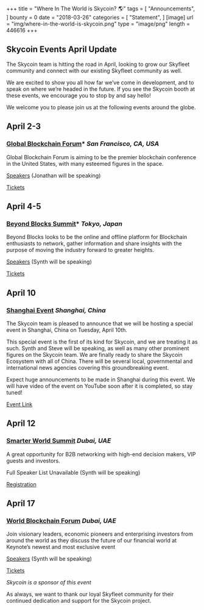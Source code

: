 +++
title = "Where In The World is Skycoin? 🌎"
tags = [ "Announcements", ]
bounty = 0
date = "2018-03-26"
categories = [ "Statement", ]
[image]
    url = "img/where-in-the-world-is-skycoin.png"
    type = "image/png"
    length = 446616
+++

## **Skycoin Events April Update**

The Skycoin team is hitting the road in April, looking to grow our Skyfleet community and connect with our existing Skyfleet community as well.

We are excited to show you all how far we’ve come in development, and to speak on where we’re headed in the future. If you see the Skycoin booth at these events, we encourage you to stop by and say hello!

We welcome you to please join us at the following events around the globe.

## **April 2-3**

### [Global Blockchain Forum](https://www.gbforum.co/)* *San Francisco, CA, USA*

Global Blockchain Forum is aiming to be the premier blockchain conference in the United States, with many esteemed figures in the space.

[Speakers](https://www.gbforum.co/#speakers) (Jonathan will be speaking)

[Tickets](https://www.eventbrite.com/e/global-blockchain-forum-tickets-43409321449)

## **April 4-5**

### [Beyond Blocks Summit](https://beyondblocks.com/)* *Tokyo, Japan*

Beyond Blocks looks to be the online and offline platform for Blockchain enthusiasts to network, gather information and share insights with the purpose of moving the industry forward to greater heights.

[Speakers](https://medium.com/beyond-blocks/introducing-the-speakers-more-to-come-30027fb2e73a) (Synth will be speaking)

[Tickets](https://www.eventbrite.co.uk/e/beyond-blocks-summit-tokyo-tickets-41815694869)

## **April 10**

### [Shanghai Event](https://www.skycoin.net/blog/statement/shanghai-event-announcement/) *Shanghai, China*

The Skycoin team is pleased to announce that we will be hosting a special event in Shanghai, China on Tuesday, April 10th.

This special event is the first of its kind for Skycoin, and we are treating it as such. Synth and Steve will be speaking, as well as many other prominent figures on the Skycoin team. We are finally ready to share the Skycoin Ecosystem with all of China. There will be several local, governmental and international news agencies covering this groundbreaking event.

Expect huge announcements to be made in Shanghai during this event. We will have video of the event on YouTube soon after it is completed, so stay tuned!

[Event Link](https://i.eqxiu.com/s/bEVyHN6D?eqrcode=1&share_level=2&from_user=5665b4c4-5685-4ccd-9088-3424c61a9a54&from_id=2a6645bd-801a-4d20-bce9-663b407226e6&share_time=1522125788247&from=groupmessage&isappinstalled=0)

## **April 12**

### [Smarter World Summit](http://aspiresummits.com/smarterworld.html) *Dubai, UAE*

A great opportunity for B2B networking with high-end decision makers, VIP guests and investors.



Full Speaker List Unavailable (Synth will be speaking)

[Registration](http://aspiresummits.com/register.html)

## **April 17**

### [World Blockchain Forum](https://dubai.keynote.ae) *Dubai, UAE*

Join visionary leaders, economic pioneers and enterprising investors from around the world as they discuss the future of our financial world at Keynote’s newest and most exclusive event

[Speakers](https://dubai.keynote.ae/speakers/) (Synth will be speaking)

[Tickets](https://dubai.keynote.ae/tickets/)


*Skycoin is a sponsor of this event*

As always, we want to thank our loyal Skyfleet community for their continued dedication and support for the Skycoin project.
